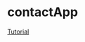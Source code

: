 # contactApp

[Tutorial](https://www.youtube.com/watch?v=VFtsSEYDNRU&list=PL0dzCUj1L5JH6TwaWtmWlpX6ZUIs38z1h)
